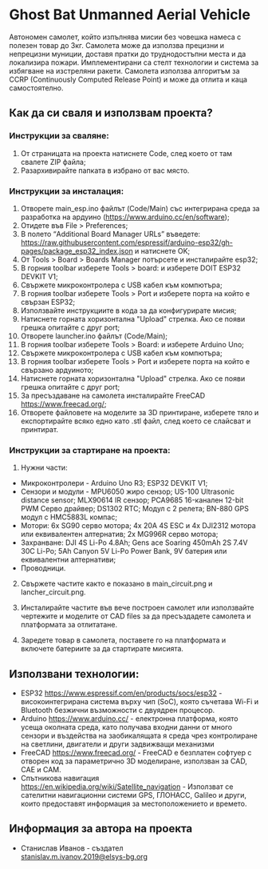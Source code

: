 # Ghost Bat Unmanned Aerial Vehicle

Автономен самолет, който изпълнява мисии без човешка намеса с полезен товар до 3кг. Самолета може да използва прецизни и непрецизни муниции, доставя пратки до труднодостъпни места и да локализира пожари. Имплементирани са стелт технологии и система за избягване на изстреляни ракети. Самолета използва алгоритъм за CCRP (Continuously Computed Release Point) и може да отлита и каца самостоятелно.

## Как да си сваля и използвам проекта?

### Инструкции за сваляне:

1) От страницата на проекта натиснете Code, след което от там свалете ZIP файла;
2) Разархивирайте папката в избрано от вас място.

### Инструкции за инсталация:

1) Отворете main_esp.ino файлът (Code/Main) със интегрирана среда за разработка на ардуино (https://www.arduino.cc/en/software);
2) Отидете във File > Preferences;
3) В полето “Additional Board Manager URLs” въведете: https://raw.githubusercontent.com/espressif/arduino-esp32/gh-pages/package_esp32_index.json и натиснете OK;
4) От Tools > Board > Boards Manager потърсете и инсталирайте esp32;
5) В горния toolbar изберете Tools > board: и изберете DOIT ESP32 DEVKIT V1;
6) Свържете микроконтролера с USB кабел към компютъра;
7) В горния toolbar изберете Tools > Port и изберете порта на който е свързан ESP32;
8) Използвайте инструкциите в кода за да конфигурирате мисия;
9) Натиснете горната хоризонтална "Upload" стрелка. Ако се появи грешка опитайте с друг port;
10) Отворете launcher.ino файлът (Code/Main);
11) В горния toolbar изберете Tools > Board: и изберете Arduino Uno;
12) Свържете микроконтролера с USB кабел към компютъра;
13) В горния toolbar изберете Tools > Port и изберете порта на който е свързано ардуиното;
14) Натиснете горната хоризонтална "Upload" стрелка. Ако се появи грешка опитайте с друг port;
15) За пресъздаване на самолета инсталирайте FreeCAD https://www.freecad.org/;
16) Отворете файловете на моделите за 3D принтиране, изберете тяло и експортирайте всяко едно като .stl файл, след което се слайсват и принтират.

### Инструкции за стартиране на проекта:

1) Нужни части:
* Микроконтролери - Arduino Uno R3; ESP32 DEVKIT V1;
* Сензори и модули - MPU6050 жиро сензор; US-100 Ultrasonic distance sensor; MLX90614 IR сензор; PCA9685 16-канален 12-bit PWM Серво драйвер; DS1302 RTC; Модул с 2 релета; BN-880 GPS модул с HMC5883L компас;
* Мотори: 6x SG90 серво мотора; 4x 20A 4S ESC и 4x DJI2312 мотора или еквивалентен алтернатив; 2x MG996R серво мотора;
* Захранване: DJI 4S Li-Po 4.8Ah; Gens ace Soaring 450mAh 2S 7.4V 30C Li-Po; 5Ah Canyon 5V Li-Po Power Bank, 9V батерия или еквивалентни алтернативи;
* Проводници.

2) Свържете частите както е показано в main_circuit.png и lancher_circuit.png.

3) Инсталирайте частите във вече построен самолет или използвайте чертежите и моделите от CAD files за да пресъздадете самолета и платформата за отлитатане.

4) Заредете товар в самолета, поставете го на платформата и включете батериите за да стартирате мисията.

## Използвани технологии:

* ESP32 https://www.espressif.com/en/products/socs/esp32 - високоинтегрирана система върху чип (SoC), която съчетава Wi-Fi и Bluetooth безжични възможности с двуядрен процесор.
* Arduino https://www.arduino.cc/ - електронна платформа, която усеща околната среда, като получава входни данни от много сензори и въздейства на заобикалящата я среда чрез контролиране на светлини, двигатели и други задвижващи механизми
* FreeCAD https://www.freecad.org/ - FreeCAD е безплатен софтуер с отворен код за параметрично 3D моделиране, използван за CAD, CAE и CAM.
* Спътникова навигация https://en.wikipedia.org/wiki/Satellite_navigation - Използват се сателитни навигационни системи GPS, ГЛОНАСС, Galileo и други, които предоставят информация за местоположението и времето.

## Информация за автора на проекта

* Станислав Иванов - създател
<br /> stanislav.m.ivanov.2019@elsys-bg.org
